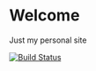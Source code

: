 # Welcome

Just my personal site

[![Build Status](https://travis-ci.org/vanclp/mysite.svg?branch=master)](https://travis-ci.org/vanclp/mysite)
